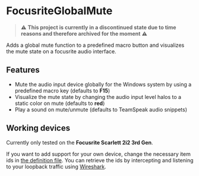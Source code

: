 # FocusriteGlobalMute
> ⚠️ **This project is currently in a discontinued state due to time reasons and therefore archived for the moment** ⚠️

Adds a global mute function to a predefined macro button and visualizes the mute state on a focusrite audio interface.

## Features
- Mute the audio input device globally for the Windows system by using a predefined macro key (defaults to **F15**)
- Visualize the mute state by changing the audio input level halos to a static color on mute (defaults to **red**)
- Play a sound on mute/unmute (defaults to TeamSpeak audio snippets)

## Working devices
Currently only tested on the **Focusrite Scarlett 2i2 3rd Gen**.

If you want to add support for your own device, change the necessary item ids in [the definition file](Defs.h). 
You can retrieve the ids by intercepting and listening to your loopback traffic using [Wireshark](https://wireshark.org). 

